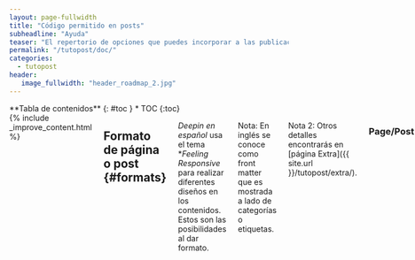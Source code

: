 ```yaml
---
layout: page-fullwidth
title: "Código permitido en posts"
subheadline: "Ayuda"
teaser: "El repertorio de opciones que puedes incorporar a las publicación"
permalink: "/tutopost/doc/"
categories:
  - tutopost
header:
   image_fullwidth: "header_roadmap_2.jpg"
---
```

<div class="row">
<div class="medium-4 medium-push-8 columns" markdown="1">
<div class="panel radius" markdown="1">
**Tabla de contenidos**
{: #toc }
*  TOC
{:toc}
</div>
</div><!-- /.medium-4.columns -->



<div class="medium-8 medium-pull-4 columns" markdown="1">
{% include _improve_content.html %}

## Formato de página o post   {#formats}

*Deepin en español* usa el tema **Feeling Responsive* para realizar diferentes diseños en los contenidos. Estos son las posibilidades al dar formato.

Nota: En inglés se conoce como front matter que es mostrada a lado de categorías o etiquetas.

Nota 2: Otros detalles encontrarás en [página Extra]({{ site.url }}/tutopost/extra/).

### Page/Post
El formato página/post no tiene texto lateral por defecto, su contenido está centrado y debajo de ella conteiene metadatos como categorías, etiquetas, fecha de creación y autor.

Al comenzar la edición añade el código: `layout: page`

### Page/Post con lateral izquierda o derecho
Para mostrar un lateral, añade `sidebar: left` o `sidebar: right` y en el front matter, y *vaya, es todo*. El contenido del lateral proviene del archivo `_includes/sidebar`.


### Page/Post con o sin metadatos
Al mostrar metadatos como categorías, etiquetas y otros, incluye el código `show_meta: true`. Viene por defecto, dependiendo de la página de configuración `_config.yml`. De lo contrario, para ocultar reemplaza a `show_meta: false`.


### Page Full Width
Las páginas panorámicas o de ancho completo son apropiadas para añadir tablas o galerías. Otros detalles encontrarás en [foundation grid system](http://foundation.zurb.com/docs/components/grid.html).

En front matter usa: `layout: page-fullwidth`


### Frontpage
Este código es especial, porque permite añadir tres *widgets* en el encabezado, además de descripción y enlaces. Es usada en la [página central]({{ site.url }}{{ site.baseurl }}) del sitio web.

En front matter usa: `layout: frontpage`


### Video
Si quieres añadir vídeos en lugar de imágenes, tenemos una plantilla especial. Cambia a un fondo oscuro y da presentación al vídeo a pantalla completa.

En front matter usa: `layout: video`

<small markdown="1">[Up to table of contents](#toc)</small>
{: .text-right }

## Personalizar la página

## Imágenes: Principal, miniatura e inicio {#images}

Recomendado para añadir noticias. 


### Imagen principal

~~~
image:
    title: image.jpg
~~~


### Miniatura

Tienen un tamaño de 150x150 pixels. Se define como:

~~~
image:
    thumb: thumbnail_image.jpg
~~~


### Imagen de inicio

Como un ancho mínimo 970 pixels, se añade una imagen panorámica al señalar un post en la página principal. Defínelo como:

~~~
image:
    homepage: header_homepage_13.jpg
~~~



### Subtítulo con URL

Idel para dar crédito al autor de la imágen o detallar más. Escribe como:

~~~
image:
    title: header_image.jpg
    caption: Image by Phlow
    caption_url: "http://phlow.de/"
~~~

### Ejemplo para añadir imágenes de encabezado al artículo

~~~
image:
    title: title_image.jpg
    thumb: thumbnail_image.jpg
    homepage: header_homepage_13.jpg
    caption: Image by Phlow
    caption_url: "http://phlow.de/"
~~~


<small markdown="1">[Up to table of contents](#toc)</small>
{: .text-right }


## Módulos Javascript/Foundation

Esta sección solo está enfocado en optimizar *Feeling Responsive*, ya que tiene módulos que hacen cargar más rápido de lo normal.

También se añade otro módulo javascript: [`backstretch`](http://srobbin.com/jquery-plugins/backstretch/) de Scott Robbin. Esos módulos son usados en el tema junto a la librería reducida `javascript.min.js`.

~~~
/foundation/bower_components/foundation/js/vendor/jquery.js'
/foundation/bower_components/foundation/js/vendor/fastclick.js'
/foundation/bower_components/foundation/js/foundation.accordion.js'
/foundation/bower_components/foundation/js/foundation.clearing.js'
/foundation/bower_components/foundation/js/foundation.dropdown.js'
/foundation/bower_components/foundation/js/foundation.equalizer.js'
/foundation/bower_components/foundation/js/foundation.magellan.js'
/foundation/bower_components/foundation/js/foundation.topbar.js'
/foundation/js/jquery.backstretch.js'
~~~

{% include _improve_content.html %}

</div><!-- /.medium-8.columns -->
</div><!-- /.row -->
